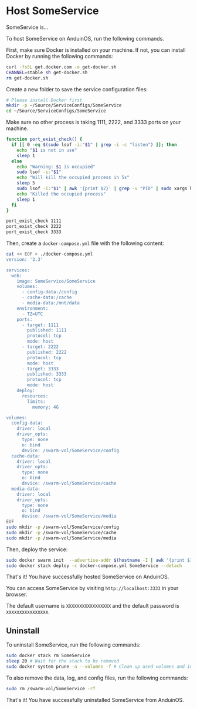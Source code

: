 # Host SomeService

SomeService is...

To host SomeService on AnduinOS, run the following commands.

First, make sure Docker is installed on your machine. If not, you can install Docker by running the following commands:

```bash title="Install Docker"
curl -fsSL get.docker.com -o get-docker.sh
CHANNEL=stable sh get-docker.sh
rm get-docker.sh
```

Create a new folder to save the service configuration files:

```bash title="Prepare a clean directory"
# Please install Docker first
mkdir -p ~/Source/ServiceConfigs/SomeService
cd ~/Source/ServiceConfigs/SomeService
```

Make sure no other process is taking 1111, 2222, and 3333 ports on your machine.

```bash title="Check if the ports are occupied"
function port_exist_check() {
  if [[ 0 -eq $(sudo lsof -i:"$1" | grep -i -c "listen") ]]; then
    echo "$1 is not in use"
    sleep 1
  else
    echo "Warning: $1 is occupied"
    sudo lsof -i:"$1"
    echo "Will kill the occupied process in 5s"
    sleep 5
    sudo lsof -i:"$1" | awk '{print $2}' | grep -v "PID" | sudo xargs kill -9
    echo "Killed the occupied process"
    sleep 1
  fi
}

port_exist_check 1111
port_exist_check 2222
port_exist_check 3333
```

Then, create a `docker-compose.yml` file with the following content:

```bash title="Create a docker-compose.yml file"
cat << EOF > ./docker-compose.yml
version: '3.3' 

services:
  web:
    image: SomeService/SomeService
    volumes:
      - config-data:/config
      - cache-data:/cache
      - media-data:/mnt/data
    environment:
      - TZ=UTC
    ports:
      - target: 1111
        published: 1111
        protocol: tcp
        mode: host
      - target: 2222
        published: 2222
        protocol: tcp
        mode: host
      - target: 3333
        published: 3333
        protocol: tcp
        mode: host
    deploy:
      resources:
        limits:
          memory: 4G

volumes:
  config-data:
    driver: local
    driver_opts:
      type: none
      o: bind
      device: /swarm-vol/SomeService/config
  cache-data:
    driver: local
    driver_opts:
      type: none
      o: bind
      device: /swarm-vol/SomeService/cache
  media-data:
    driver: local
    driver_opts:
      type: none
      o: bind
      device: /swarm-vol/SomeService/media
EOF
sudo mkdir -p /swarm-vol/SomeService/config
sudo mkdir -p /swarm-vol/SomeService/cache
sudo mkdir -p /swarm-vol/SomeService/media
```

Then, deploy the service:

```bash title="Deploy the service"
sudo docker swarm init  --advertise-addr $(hostname -I | awk '{print $1}')
sudo docker stack deploy -c docker-compose.yml SomeService --detach
```

That's it! You have successfully hosted SomeService on AnduinOS.

You can access SomeService by visiting `http://localhost:3333` in your browser.

The default username is `XXXXXXXXXXXXXXXXX` and the default password is `XXXXXXXXXXXXXXXX`.

## Uninstall

To uninstall SomeService, run the following commands:

```bash title="Uninstall SomeService"
sudo docker stack rm SomeService
sleep 20 # Wait for the stack to be removed
sudo docker system prune -a --volumes -f # Clean up used volumes and images
```

To also remove the data, log, and config files, run the following commands:

```bash title="Remove the data, log, and config files"
sudo rm /swarm-vol/SomeService -rf
```

That's it! You have successfully uninstalled SomeService from AnduinOS.
